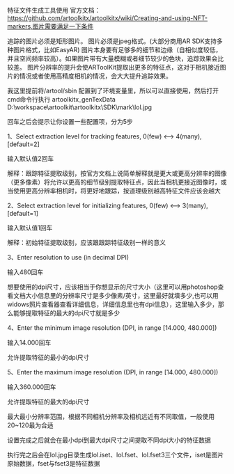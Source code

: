特征文件生成工具使用
官方文档：https://github.com/artoolkitx/artoolkitx/wiki/Creating-and-using-NFT-markers,图片需要满足一下条件

追踪的图片必须是矩形图片。
图片必须是jpeg格式。(大部分商用AR SDK支持多种图片格式，比如EasyAR)
图片本身要有足够多的细节和边缘（自相似度较低，并且空间频率较高）。如果图片带有大量模糊或者细节较少的色块，追踪效果会比较差。
图片分辨率的提升会使ARToolKit提取出更多的特征点，这对于相机接近图片的情况或者使用高精度相机的情况，会大大提升追踪效果。

我这里提前将/artool/sbin 配置到了环境变量里，所以可以直接使用，然后打开cmd命令行执行
artoolkitx_genTexData D:\workspace\artoolkit\artoolkitx\SDK\mark\lol.jpg

回车之后会提示让你设置一些配置项，分为5步

1、Select extraction level for tracking features, 0(few) <--> 4(many), [default=2]

输入默认值2回车

解释：跟踪特征提取级别，按官方文档上说简单解释就是更大或更高分辨率的图像（更多像素）将允许以更高的细节级别提取特征点，因此当相机更接近图像时，或当使用更高分辨率相机时，将更好地跟踪，按道理级别越高特征文件应该会越大

2、Select extraction level for initializing features, 0(few) <--> 3(many), [default=1]

输入默认值1回车

解释：初始特征提取级别，应该跟跟踪特征级别一样的意义

3、Enter resolution to use (in decimal DPI)

输入480回车

想要使用的dpi尺寸，应该相当于你想显示的尺寸大小（这里可以用photoshop查看文档大小信息里的分辨率尺寸是多少像素/英寸，这里最好就填多少,也可以用widows照片查看器查看详细信息，详细信息里也有dpi信息），这里输入多少，那么能够提取特征的最大的dpi尺寸就是多少

4、Enter the minimum image resolution (DPI, in range [14.000, 480.000])

输入14.000回车

允许提取特征的最小的dpi尺寸

5、Enter the maximum image resolution (DPI, in range [14.000, 480.000])

输入360.000回车

允许提取特征的最大的dpi尺寸

最大最小分辨率范围，根据不同相机分辨率及相机远近有不同取值，一般使用20~120最为合适

设置完成之后就会在最小dpi到最大dpi尺寸之间提取不同dpi大小的特征数据



执行完之后会在lol.jpg目录生成lol.iset、lol.fset、lol.fset3三个文件，iset是图片原始数据，fset与fset3是特征数据